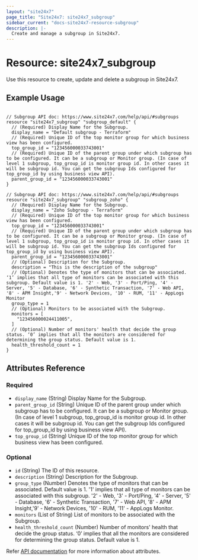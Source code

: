 ```yaml
---
layout: "site24x7"
page_title: "Site24x7: site24x7_subgroup"
sidebar_current: "docs-site24x7-resource-subgroup"
description: |-
  Create and manage a subgroup in Site24x7.
---
```


# Resource: site24x7\_subgroup

Use this resource to create, update and delete a subgroup in Site24x7.

## Example Usage

```hcl

// Subgroup API doc: https://www.site24x7.com/help/api/#subgroups
resource "site24x7_subgroup" "subgroup_default" {
  // (Required) Display Name for the Subgroup.
  display_name = "Default subgroup - Terraform"
  // (Required) Unique ID of the top monitor group for which business view has been configured.
  top_group_id = "123456000033743001"
  // (Required) Unique ID of the parent group under which subgroup has to be configured. It can be a subgroup or Monitor group. (In case of level 1 subgroup, top_group_id is monitor group id. In other cases it will be subgroup id. You can get the subgroup Ids configured for top_group_id by using business view API).
  parent_group_id = "123456000033743001"
}

// Subgroup API doc: https://www.site24x7.com/help/api/#subgroups
resource "site24x7_subgroup" "subgroup_zoho" {
  // (Required) Display Name for the Subgroup.
  display_name = "Zoho Subgroup - Terraform"
  // (Required) Unique ID of the top monitor group for which business view has been configured.
  top_group_id = "123456000033743001"
  // (Required) Unique ID of the parent group under which subgroup has to be configured. It can be a subgroup or Monitor group. (In case of level 1 subgroup, top_group_id is monitor group id. In other cases it will be subgroup id. You can get the subgroup Ids configured for top_group_id by using business view API).
  parent_group_id = "123456000033743001"
  // (Optional) Description for the Subgroup.
  description = "This is the description of the subgroup"
  // (Optional) Denotes the type of monitors that can be associated. ‘1’ implies that all type of monitors can be associated with this subgroup. Default value is 1. '2' - Web, '3' - Port/Ping, '4' - Server, '5' - Database, '6' - Synthetic Transaction, '7' - Web API, '8' - APM Insight,'9' - Network Devices, '10' - RUM, '11' - AppLogs Monitor
  group_type = 1
  // (Optional) Monitors to be associated with the Subgroup.
  monitors = [
    "123456000024411005",
  ]
  // (Optional) Number of monitors' health that decide the group status. ‘0’ implies that all the monitors are considered for determining the group status. Default value is 1.
  health_threshold_count = 1
}

```

## Attributes Reference


### Required

* `display_name` (String) Display Name for the Subgroup.
* `parent_group_id` (String) Unique ID of the parent group under which subgroup has to be configured. It can be a subgroup or Monitor group. (In case of level 1 subgroup, top_group_id is monitor group id. In other cases it will be subgroup id. You can get the subgroup Ids configured for top_group_id by using business view API).
* `top_group_id` (String) Unique ID of the top monitor group for which business view has been configured.

### Optional

* `id` (String) The ID of this resource.
* `description` (String) Description for the Subgroup.
* `group_type` (Number) Denotes the type of monitors that can be associated. Default value is 1. '1' implies that all type of monitors can be associated with this subgroup. '2' - Web, '3' - Port/Ping, '4' - Server, '5' - Database, '6' - Synthetic Transaction, '7' - Web API, '8' - APM Insight,'9' - Network Devices, '10' - RUM, '11' - AppLogs Monitor.
* `monitors` (List of String) List of monitors to be associated with the Subgroup.
* `health_threshold_count` (Number) Number of monitors' health that decide the group status. ‘0’ implies that all the monitors are considered for determining the group status. Default value is 1.


Refer [API documentation](https://www.site24x7.com/help/api/#subgroups) for more information about attributes.
 